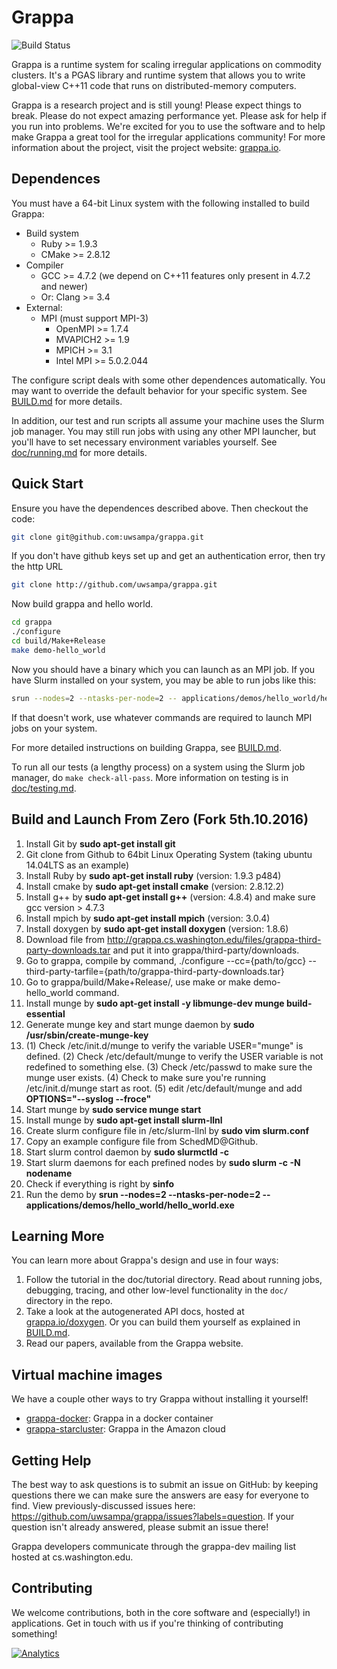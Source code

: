 Grappa
===============================================================================
![Build Status][buildStatus]

Grappa is a runtime system for scaling irregular applications on commodity clusters. It's a PGAS library and runtime system that allows you to write global-view C++11 code that runs on distributed-memory computers.

Grappa is a research project and is still young! Please expect things to break. Please do not expect amazing performance yet. Please ask for help if you run into problems. We're excited for you to use the software and to help make Grappa a great tool for the irregular applications community! For more information about the project, visit the project website: [grappa.io](http://grappa.io).

Dependences
-------------------------------------------------------------------------------
You must have a 64-bit Linux system with the following installed to build Grappa:

* Build system
  * Ruby >= 1.9.3
  * CMake >= 2.8.12
* Compiler
  * GCC >= 4.7.2 (we depend on C++11 features only present in 4.7.2 and newer)
  * Or: Clang >= 3.4
* External:
  * MPI (must support MPI-3)
    * OpenMPI >= 1.7.4
    * MVAPICH2 >= 1.9
    * MPICH >= 3.1
    * Intel MPI >= 5.0.2.044

The configure script deals with some other dependences automatically. You may want to override the default behavior for your specific system. See [BUILD.md](BUILD.md) for more details.

In addition, our test and run scripts all assume your machine uses the Slurm job manager. You may still run jobs with using any other MPI launcher, but you'll have to set necessary environment variables yourself. See [doc/running.md](doc/running.md) for more details.

Quick Start
-------------------------------------------------------------------------------
Ensure you have the dependences described above. Then checkout the code:

```bash
git clone git@github.com:uwsampa/grappa.git
```
If you don't have github keys set up and get an authentication error, then try the http URL
```bash
git clone http://github.com/uwsampa/grappa.git
```

Now build grappa and hello world.

```bash
cd grappa
./configure
cd build/Make+Release
make demo-hello_world
```

Now you should have a binary which you can launch as an MPI job. If you have Slurm installed on your system, you may be able to run jobs like this:

```bash
srun --nodes=2 --ntasks-per-node=2 -- applications/demos/hello_world/hello_world.exe
```

If that doesn't work, use whatever commands are required to launch MPI jobs on your system.

For more detailed instructions on building Grappa, see [BUILD.md](BUILD.md).

To run all our tests (a lengthy process) on a system using the Slurm job manager, do `make check-all-pass`. More information on testing is in [doc/testing.md](doc/testing.md).


Build and Launch From Zero (Fork 5th.10.2016)
-------------------------------------------------------------------------------

1. Install Git by **sudo apt-get install git** 
2. Git clone from Github to 64bit Linux Operating System (taking ubuntu 14.04LTS as an example)
3. Install Ruby by **sudo apt-get install ruby** (version: 1.9.3 p484)
4. Install cmake by **sudo apt-get install cmake** (version: 2.8.12.2)
5. Install g++ by **sudo apt-get install g++** (version: 4.8.4) and make sure gcc version > 4.7.3
6. Install mpich by **sudo apt-get install mpich** (version: 3.0.4) 
7. Install doxygen by **sudo apt-get install doxygen** (version: 1.8.6)
8. Download file from http://grappa.cs.washington.edu/files/grappa-third-party-downloads.tar and put it into grappa/third-party/downloads.
9. Go to grappa, compile by command, ./configure --cc={path/to/gcc} --third-party-tarfile={path/to/grappa-third-party-downloads.tar}
10. Go to grappa/build/Make+Release/, use make or make demo-hello_world command.
11. Install munge by **sudo apt-get install -y libmunge-dev munge build-essential**
12. Generate munge key and start munge daemon by **sudo /usr/sbin/create-munge-key**
13. (1) Check /etc/init.d/munge to verify the variable USER="munge" is defined. (2) Check /etc/default/munge to verify the USER variable is not redefined to something else. (3) Check /etc/passwd to make sure the munge user exists. (4) Check to make sure you're running /etc/init.d/munge start as root. (5) edit /etc/default/munge and add **OPTIONS="--syslog --froce"**
14. Start munge by **sudo service munge start**
15. Install munge by **sudo apt-get install slurm-llnl**
16. Create slurm configure file in /etc/slurm-llnl by **sudo vim slurm.conf**
17. Copy an example configure file from SchedMD@Github.
18. Start slurm control daemon by **sudo slurmctld -c**
19. Start slurm daemons for each prefined nodes by **sudo slurm -c -N nodename**
20. Check if everything is right by **sinfo**
21. Run the demo by **srun --nodes=2 --ntasks-per-node=2 -- applications/demos/hello_world/hello_world.exe**






Learning More
-------------------------------------------------------------------------------
You can learn more about Grappa's design and use in four ways:

1. Follow the tutorial in the doc/tutorial directory. Read about running jobs, debugging, tracing, and other low-level functionality in the `doc/` directory in the repo.
2. Take a look at the autogenerated API docs, hosted at [grappa.io/doxygen](http://grappa.io/doxygen/). Or you can build them yourself as explained in [BUILD.md](BUILD.md).
3. Read our papers, available from the Grappa website.

Virtual machine images
-------------------------------------------------------------------------------
We have a couple other ways to try Grappa without installing it yourself!

* [grappa-docker](https://github.com/uwsampa/grappa-docker/): Grappa in a docker container
* [grappa-starcluster](https://github.com/uwsampa/grappa-starcluster): Grappa in the Amazon cloud


Getting Help
-------------------------------------------------------------------------------
The best way to ask questions is to submit an issue on GitHub: by keeping questions there we can make sure the answers are easy for everyone to find. View previously-discussed issues here: https://github.com/uwsampa/grappa/issues?labels=question. If your question isn't already answered, please submit an issue there!

Grappa developers communicate through the grappa-dev mailing list hosted at cs.washington.edu.

Contributing
-------------------------------------------------------------------------------
We welcome contributions, both in the core software and (especially!) in applications. Get in touch with us if you're thinking of contributing something!


[buildStatus]: https://travis-ci.org/uwsampa/grappa.png?branch=master (https://travis-ci.org/uwsampa/grappa)
[![Analytics](https://ga-beacon.appspot.com/UA-33911150-1/uwsampa/grappa)](https://github.com/igrigorik/ga-beacon)


